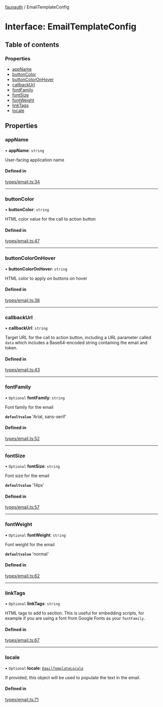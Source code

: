 [faunauth](../index.md) / EmailTemplateConfig

# Interface: EmailTemplateConfig

## Table of contents

### Properties

- [appName](EmailTemplateConfig.md#appname)
- [buttonColor](EmailTemplateConfig.md#buttoncolor)
- [buttonColorOnHover](EmailTemplateConfig.md#buttoncoloronhover)
- [callbackUrl](EmailTemplateConfig.md#callbackurl)
- [fontFamily](EmailTemplateConfig.md#fontfamily)
- [fontSize](EmailTemplateConfig.md#fontsize)
- [fontWeight](EmailTemplateConfig.md#fontweight)
- [linkTags](EmailTemplateConfig.md#linktags)
- [locale](EmailTemplateConfig.md#locale)

## Properties

### appName

• **appName**: `string`

User-facing application name

#### Defined in

[types/email.ts:34](https://github.com/alexnitta/faunauth/blob/31b65b8/src/types/email.ts#L34)

___

### buttonColor

• **buttonColor**: `string`

HTML color value for the call to action button

#### Defined in

[types/email.ts:47](https://github.com/alexnitta/faunauth/blob/31b65b8/src/types/email.ts#L47)

___

### buttonColorOnHover

• **buttonColorOnHover**: `string`

HTML color to apply on buttons on hover

#### Defined in

[types/email.ts:38](https://github.com/alexnitta/faunauth/blob/31b65b8/src/types/email.ts#L38)

___

### callbackUrl

• **callbackUrl**: `string`

Target URL for the call to action button, including a URL parameter called `data` which
includes a Base64-encoded string containing the email and token.

#### Defined in

[types/email.ts:43](https://github.com/alexnitta/faunauth/blob/31b65b8/src/types/email.ts#L43)

___

### fontFamily

• `Optional` **fontFamily**: `string`

Font family for the email

**`defaultvalue`** 'Arial, sans-serif'

#### Defined in

[types/email.ts:52](https://github.com/alexnitta/faunauth/blob/31b65b8/src/types/email.ts#L52)

___

### fontSize

• `Optional` **fontSize**: `string`

Font size for the email

**`defaultvalue`** '14px'

#### Defined in

[types/email.ts:57](https://github.com/alexnitta/faunauth/blob/31b65b8/src/types/email.ts#L57)

___

### fontWeight

• `Optional` **fontWeight**: `string`

Font weight for the email

**`defaultvalue`** 'normal'

#### Defined in

[types/email.ts:62](https://github.com/alexnitta/faunauth/blob/31b65b8/src/types/email.ts#L62)

___

### linkTags

• `Optional` **linkTags**: `string`

HTML <link> tags to add to <head> section. This is useful for embedding scripts, for example
if you are using a font from Google Fonts as your `fontFamily`.

#### Defined in

[types/email.ts:67](https://github.com/alexnitta/faunauth/blob/31b65b8/src/types/email.ts#L67)

___

### locale

• `Optional` **locale**: [`EmailTemplateLocale`](EmailTemplateLocale.md)

If provided, this object will be used to populate the text in the email.

#### Defined in

[types/email.ts:71](https://github.com/alexnitta/faunauth/blob/31b65b8/src/types/email.ts#L71)
